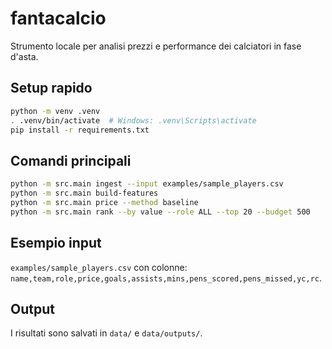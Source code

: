 # fantacalcio

Strumento locale per analisi prezzi e performance dei calciatori in fase d'asta.

## Setup rapido

```bash
python -m venv .venv
. .venv/bin/activate  # Windows: .venv\Scripts\activate
pip install -r requirements.txt
```

## Comandi principali

```bash
python -m src.main ingest --input examples/sample_players.csv
python -m src.main build-features
python -m src.main price --method baseline
python -m src.main rank --by value --role ALL --top 20 --budget 500
```

## Esempio input

`examples/sample_players.csv` con colonne:
`name,team,role,price,goals,assists,mins,pens_scored,pens_missed,yc,rc`.

## Output

I risultati sono salvati in `data/` e `data/outputs/`.

